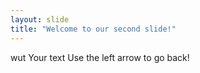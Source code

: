 ```yaml
---
layout: slide
title: "Welcome to our second slide!"
---
```


wut
Your text
Use the left arrow to go back!
